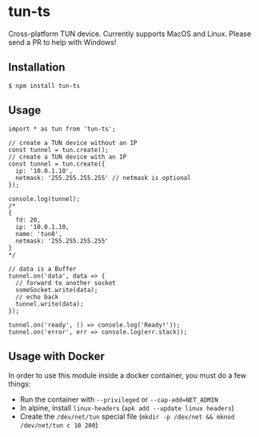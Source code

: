 # tun-ts

Cross-platform TUN device. Currently supports MacOS and Linux. Please send a PR to help with Windows!

## Installation

```
$ npm install tun-ts
```

## Usage

```
import * as tun from 'tun-ts';

// create a TUN device without an IP
const tunnel = tun.create();
// create a TUN device with an IP
const tunnel = tun.create({
  ip: '10.0.1.10',
  netmask: '255.255.255.255' // netmask is optional
});

console.log(tunnel);
/*
{
  fd: 20,
  ip: '10.0.1.10,
  name: 'tun0',
  netmask: '255.255.255.255'
}
*/

// data is a Buffer
tunnel.on('data', data => {
  // forward to another socket
  someSocket.write(data);
  // echo back
  tunnel.write(data);
});

tunnel.on('ready', () => console.log('Ready!'));
tunnel.on('error', err => console.log(err.stack));
```

## Usage with Docker

In order to use this module inside a docker container, you must do a few things:

- Run the container with `--privileged` or `--cap-add=NET_ADMIN`
- In alpine, install `linux-headers` (`apk add --update linux headers`)
- Create the `/dev/net/tun` special file (`mkdir -p /dev/net && mknod /dev/net/tun c 10 200`)
